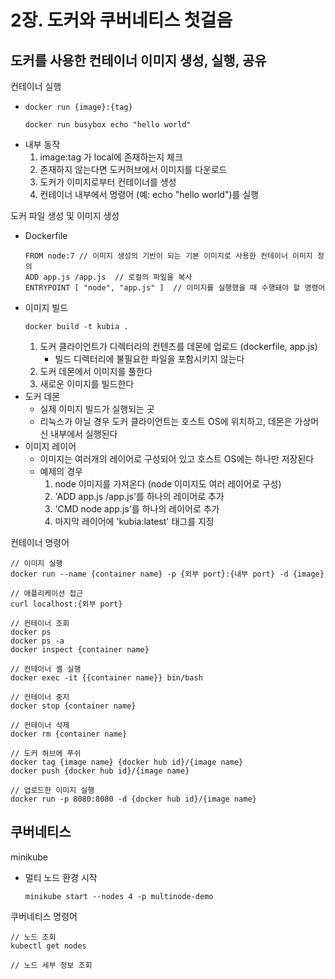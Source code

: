 # 2장. 도커와 쿠버네티스 첫걸음
## 도커를 사용한 컨테이너 이미지 생성, 실행, 공유
컨테이너 실행
- `docker run {image}:{tag}`
   ```
   docker run busybox echo "hello world"
   ```
- 내부 동작
   1. image:tag 가 local에 존재하는지 체크
   2. 존재하지 않는다면 도커허브에서 이미지를 다운로드
   3. 도커가 이미지로부터 컨테이너를 생성
   4. 컨테이너 내부에서 명령어 (예: echo "hello world")를 실행

도커 파일 생성 및 이미지 생성
- Dockerfile
   ```
   FROM node:7 // 이미지 생성의 기반이 되는 기본 이미지로 사용한 컨테이너 이미지 정의
   ADD app.js /app.js  // 로컬의 파일을 복사
   ENTRYPOINT [ "node", "app.js" ]  // 이미지를 실행했을 때 수행돼야 할 명령어
   ```
- 이미지 빌드
   ```
   docker build -t kubia .
   ```
   1. 도커 클라이언트가 디렉터리의 컨텐츠를 데몬에 업로드 (dockerfile, app.js)
      - 빌드 디렉터리에 불필요한 파일을 포함시키지 않는다
   2. 도커 데몬에서 이미지를 풀한다
   3. 새로운 이미지를 빌드한다
- 도커 데몬
   - 실제 이미지 빌드가 실행되는 곳
   - 리눅스가 아닐 경우 도커 클라이언트는 호스트 OS에 위치하고, 데몬은 가상머신 내부에서 실행된다
- 이미지 레이어
   - 이미지는 여러개의 레이어로 구성되어 있고 호스트 OS에는 하나만 저장된다
   - 예제의 경우
      1. node 이미지를 가져온다 (node 이미지도 여러 레이어로 구성)
      2. 'ADD app.js /app.js'를 하나의 레이어로 추가
      3. 'CMD node app.js'를 하나의 레이어로 추가
      4. 마지막 레이어에 'kubia:latest' 태그를 지정

컨테이너 명령어
```
// 이미지 실행
docker run --name {container name} -p {외부 port}:{내부 port} -d {image}

// 애플리케이션 접근
curl localhost:{외부 port}

// 컨테이너 조회
docker ps
docker ps -a
docker inspect {container name}

// 컨테이너 셸 실행
docker exec -it {{container name}} bin/bash

// 컨테이너 중지
docker stop {container name}

// 컨테이너 삭제
docker rm {container name}

// 도커 허브에 푸쉬
docker tag {image name} {docker hub id}/{image name}
docker push {docker hub id}/{image name}

// 업로드한 이미지 실행
docker run -p 8080:8080 -d {docker hub id}/{image name}
```

## 쿠버네티스
minikube
- 멀티 노드 환경 시작
   ```
   minikube start --nodes 4 -p multinode-demo  
   ```

쿠버네티스 명령어
```
// 노드 조회
kubectl get nodes

// 노드 세부 정보 조회

```
